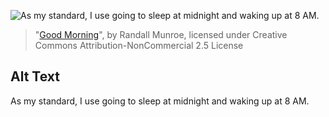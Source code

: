 ![As my standard, I use going to sleep at midnight and waking up at 8 AM.](https://imgs.xkcd.com/comics/good_morning.png)
> "[Good Morning](https://xkcd.com/448/)", by Randall Munroe, licensed under Creative Commons Attribution-NonCommercial 2.5 License

## Alt Text
As my standard, I use going to sleep at midnight and waking up at 8 AM.
